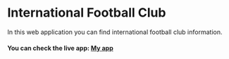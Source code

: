 # International Football Club
In this web application you can find international football club information.

#### You can check the live app: [My app](https://vigorous-lovelace-becfc9.netlify.app)
